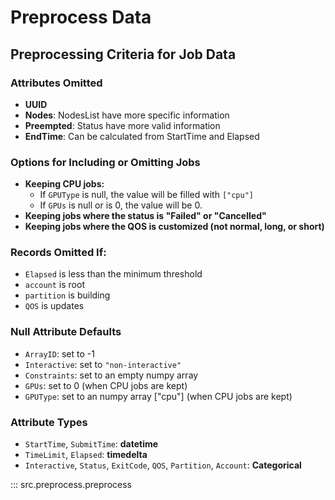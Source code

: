 # Preprocess Data

## Preprocessing Criteria for Job Data
### Attributes Omitted
- **UUID**
- **Nodes**: NodesList have more specific information
- **Preempted**: Status have more valid information
- **EndTime**: Can be calculated from StartTime and Elapsed

### Options for Including or Omitting Jobs
- **Keeping CPU jobs:**
    - If `GPUType` is null, the value will be filled with `["cpu"]`
    - If `GPUs` is null or is 0, the value will be 0.
- **Keeping jobs where the status is "Failed" or "Cancelled"**
- **Keeping jobs where the QOS is customized (not normal, long, or short)**

### Records Omitted If:
- `Elapsed` is less than the minimum threshold
- `account` is root
- `partition` is building
- `QOS` is updates

### Null Attribute Defaults
- `ArrayID`: set to -1
- `Interactive`: set to `"non-interactive"`
- `Constraints`: set to an empty numpy array
- `GPUs`: set to 0 (when CPU jobs are kept)
- `GPUType`: set to an numpy array ["cpu"] (when CPU jobs are kept)

### Attribute Types
- `StartTime`, `SubmitTime`: **datetime**
- `TimeLimit`, `Elapsed`: **timedelta**
- `Interactive`, `Status`, `ExitCode`, `QOS`, `Partition`, `Account`: **Categorical**

::: src.preprocess.preprocess